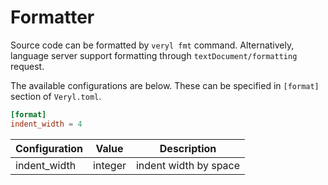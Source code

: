 # Formatter

Source code can be formatted by `veryl fmt` command.
Alternatively, language server support formatting through `textDocument/formatting` request.

The available configurations are below.
These can be specified in `[format]` section of `Veryl.toml`.

```toml
[format]
indent_width = 4
```

| Configuration | Value   | Description           |
|---------------|---------|-----------------------|
| indent_width  | integer | indent width by space |
